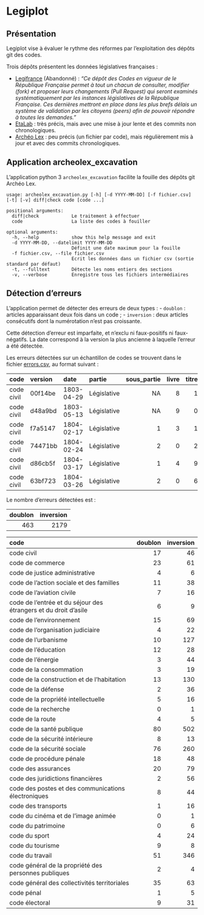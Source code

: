 Legiplot
================

## Présentation

Legiplot vise à évaluer le rythme des réformes par l’exploitation des
dépôts git des codes.

Trois dépôts présentent les données législatives françaises :

- [Legifrance](https://github.com/legifrance) (Abandonné) : *“Ce dépôt
  des Codes en vigueur de le République Française permet à tout un
  chacun de consulter, modifier (fork) et proposer leurs changements
  (Pull Request) qui seront examinés systématiquement par les instances
  législatives de la République Française. Ces dernières mettront en
  place dans les plus brefs délais un système de validation par les
  citoyens (peers) afin de pouvoir répondre à toutes les demandes.”*
- [EtaLab](https://github.com/etalab/codes-juridiques-francais) : très
  précis, mais avec une mise à jour lente et des commits non
  chronologiques.
- [Archéo Lex](https://archeo-lex.fr/) : peu précis (un fichier par
  code), mais régulièrement mis à jour et avec des commits
  chronologiques.

## Application archeolex_excavation

L’application python 3 `archeolex_excavation` facilite la fouille des
dépôts git Archéo Lex.

    usage: archeolex_excavation.py [-h] [-d YYYY-MM-DD] [-f fichier.csv] [-t] [-v] diff|check code [code ...]

    positional arguments:
      diff|check            Le traitement à effectuer
      code                  La liste des codes à fouiller

    optional arguments:
      -h, --help            show this help message and exit
      -d YYYY-MM-DD, --datelimit YYYY-MM-DD
                            Définit une date maximum pour la fouille
      -f fichier.csv, --file fichier.csv
                            Ecrit les données dans un fichier csv (sortie standard par défaut)
      -t, --fulltext        Détecte les noms entiers des sections
      -v, --verbose         Enregistre tous les fichiers intermédiaires

## Détection d’erreurs

L’application permet de détecter des erreurs de deux types : - `doublon`
: articles apparaissant deux fois dans un code ; - `inversion` : deux
articles consécutifs dont la numérotation n’est pas croissante.

Cette détection d’erreur est imparfaite, et n’exclu ni faux-positifs ni
faux-négatifs. La date correspond à la version la plus ancienne à
laquelle l’erreur a été détectée.

Les erreurs détectées sur un échantillon de codes se trouvent dans le
fichier [errors.csv](errors.csv), au format suivant :

<table>
<thead>
<tr>
<th style="text-align:left;">
code
</th>
<th style="text-align:left;">
version
</th>
<th style="text-align:left;">
date
</th>
<th style="text-align:left;">
partie
</th>
<th style="text-align:right;">
sous_partie
</th>
<th style="text-align:right;">
livre
</th>
<th style="text-align:right;">
titre
</th>
<th style="text-align:right;">
chapitre
</th>
<th style="text-align:left;">
article
</th>
<th style="text-align:left;">
type
</th>
</tr>
</thead>
<tbody>
<tr>
<td style="text-align:left;">
code civil
</td>
<td style="text-align:left;">
00f14be
</td>
<td style="text-align:left;">
1803-04-29
</td>
<td style="text-align:left;">
Législative
</td>
<td style="text-align:right;">
NA
</td>
<td style="text-align:right;">
8
</td>
<td style="text-align:right;">
1
</td>
<td style="text-align:right;">
9
</td>
<td style="text-align:left;">
819
</td>
<td style="text-align:left;">
inversion 842
</td>
</tr>
<tr>
<td style="text-align:left;">
code civil
</td>
<td style="text-align:left;">
d48a9bd
</td>
<td style="text-align:left;">
1803-05-13
</td>
<td style="text-align:left;">
Législative
</td>
<td style="text-align:right;">
NA
</td>
<td style="text-align:right;">
9
</td>
<td style="text-align:right;">
0
</td>
<td style="text-align:right;">
5
</td>
<td style="text-align:left;">
905
</td>
<td style="text-align:left;">
inversion 1095
</td>
</tr>
<tr>
<td style="text-align:left;">
code civil
</td>
<td style="text-align:left;">
f7a5147
</td>
<td style="text-align:left;">
1804-02-17
</td>
<td style="text-align:left;">
Législative
</td>
<td style="text-align:right;">
1
</td>
<td style="text-align:right;">
3
</td>
<td style="text-align:right;">
1
</td>
<td style="text-align:right;">
6
</td>
<td style="text-align:left;">
1316
</td>
<td style="text-align:left;">
inversion 1369
</td>
</tr>
<tr>
<td style="text-align:left;">
code civil
</td>
<td style="text-align:left;">
74471bb
</td>
<td style="text-align:left;">
1804-02-24
</td>
<td style="text-align:left;">
Législative
</td>
<td style="text-align:right;">
2
</td>
<td style="text-align:right;">
0
</td>
<td style="text-align:right;">
2
</td>
<td style="text-align:right;">
4
</td>
<td style="text-align:left;">
2024
</td>
<td style="text-align:left;">
inversion 2027
</td>
</tr>
<tr>
<td style="text-align:left;">
code civil
</td>
<td style="text-align:left;">
d86cb5f
</td>
<td style="text-align:left;">
1804-03-17
</td>
<td style="text-align:left;">
Législative
</td>
<td style="text-align:right;">
1
</td>
<td style="text-align:right;">
4
</td>
<td style="text-align:right;">
9
</td>
<td style="text-align:right;">
2
</td>
<td style="text-align:left;">
1492
</td>
<td style="text-align:left;">
inversion 1523
</td>
</tr>
<tr>
<td style="text-align:left;">
code civil
</td>
<td style="text-align:left;">
63bf723
</td>
<td style="text-align:left;">
1804-03-26
</td>
<td style="text-align:left;">
Législative
</td>
<td style="text-align:right;">
2
</td>
<td style="text-align:right;">
0
</td>
<td style="text-align:right;">
6
</td>
<td style="text-align:right;">
2
</td>
<td style="text-align:left;">
2062
</td>
<td style="text-align:left;">
inversion 2070
</td>
</tr>
</tbody>
</table>

Le nombre d’erreurs détectées est :

<table>
<thead>
<tr>
<th style="text-align:right;">
doublon
</th>
<th style="text-align:right;">
inversion
</th>
</tr>
</thead>
<tbody>
<tr>
<td style="text-align:right;">
463
</td>
<td style="text-align:right;">
2179
</td>
</tr>
</tbody>
</table>
<table>
<thead>
<tr>
<th style="text-align:left;">
code
</th>
<th style="text-align:right;">
doublon
</th>
<th style="text-align:right;">
inversion
</th>
</tr>
</thead>
<tbody>
<tr>
<td style="text-align:left;">
code civil
</td>
<td style="text-align:right;">
17
</td>
<td style="text-align:right;">
46
</td>
</tr>
<tr>
<td style="text-align:left;">
code de commerce
</td>
<td style="text-align:right;">
23
</td>
<td style="text-align:right;">
61
</td>
</tr>
<tr>
<td style="text-align:left;">
code de justice administrative
</td>
<td style="text-align:right;">
4
</td>
<td style="text-align:right;">
6
</td>
</tr>
<tr>
<td style="text-align:left;">
code de l’action sociale et des familles
</td>
<td style="text-align:right;">
11
</td>
<td style="text-align:right;">
38
</td>
</tr>
<tr>
<td style="text-align:left;">
code de l’aviation civile
</td>
<td style="text-align:right;">
7
</td>
<td style="text-align:right;">
16
</td>
</tr>
<tr>
<td style="text-align:left;">
code de l’entrée et du séjour des étrangers et du droit d’asile
</td>
<td style="text-align:right;">
6
</td>
<td style="text-align:right;">
9
</td>
</tr>
<tr>
<td style="text-align:left;">
code de l’environnement
</td>
<td style="text-align:right;">
15
</td>
<td style="text-align:right;">
69
</td>
</tr>
<tr>
<td style="text-align:left;">
code de l’organisation judiciaire
</td>
<td style="text-align:right;">
4
</td>
<td style="text-align:right;">
22
</td>
</tr>
<tr>
<td style="text-align:left;">
code de l’urbanisme
</td>
<td style="text-align:right;">
10
</td>
<td style="text-align:right;">
127
</td>
</tr>
<tr>
<td style="text-align:left;">
code de l’éducation
</td>
<td style="text-align:right;">
12
</td>
<td style="text-align:right;">
28
</td>
</tr>
<tr>
<td style="text-align:left;">
code de l’énergie
</td>
<td style="text-align:right;">
3
</td>
<td style="text-align:right;">
44
</td>
</tr>
<tr>
<td style="text-align:left;">
code de la consommation
</td>
<td style="text-align:right;">
3
</td>
<td style="text-align:right;">
19
</td>
</tr>
<tr>
<td style="text-align:left;">
code de la construction et de l’habitation
</td>
<td style="text-align:right;">
13
</td>
<td style="text-align:right;">
130
</td>
</tr>
<tr>
<td style="text-align:left;">
code de la défense
</td>
<td style="text-align:right;">
2
</td>
<td style="text-align:right;">
36
</td>
</tr>
<tr>
<td style="text-align:left;">
code de la propriété intellectuelle
</td>
<td style="text-align:right;">
5
</td>
<td style="text-align:right;">
16
</td>
</tr>
<tr>
<td style="text-align:left;">
code de la recherche
</td>
<td style="text-align:right;">
0
</td>
<td style="text-align:right;">
1
</td>
</tr>
<tr>
<td style="text-align:left;">
code de la route
</td>
<td style="text-align:right;">
4
</td>
<td style="text-align:right;">
5
</td>
</tr>
<tr>
<td style="text-align:left;">
code de la santé publique
</td>
<td style="text-align:right;">
80
</td>
<td style="text-align:right;">
502
</td>
</tr>
<tr>
<td style="text-align:left;">
code de la sécurité intérieure
</td>
<td style="text-align:right;">
8
</td>
<td style="text-align:right;">
13
</td>
</tr>
<tr>
<td style="text-align:left;">
code de la sécurité sociale
</td>
<td style="text-align:right;">
76
</td>
<td style="text-align:right;">
260
</td>
</tr>
<tr>
<td style="text-align:left;">
code de procédure pénale
</td>
<td style="text-align:right;">
18
</td>
<td style="text-align:right;">
48
</td>
</tr>
<tr>
<td style="text-align:left;">
code des assurances
</td>
<td style="text-align:right;">
20
</td>
<td style="text-align:right;">
79
</td>
</tr>
<tr>
<td style="text-align:left;">
code des juridictions financières
</td>
<td style="text-align:right;">
2
</td>
<td style="text-align:right;">
56
</td>
</tr>
<tr>
<td style="text-align:left;">
code des postes et des communications électroniques
</td>
<td style="text-align:right;">
8
</td>
<td style="text-align:right;">
44
</td>
</tr>
<tr>
<td style="text-align:left;">
code des transports
</td>
<td style="text-align:right;">
1
</td>
<td style="text-align:right;">
16
</td>
</tr>
<tr>
<td style="text-align:left;">
code du cinéma et de l’image animée
</td>
<td style="text-align:right;">
0
</td>
<td style="text-align:right;">
1
</td>
</tr>
<tr>
<td style="text-align:left;">
code du patrimoine
</td>
<td style="text-align:right;">
0
</td>
<td style="text-align:right;">
6
</td>
</tr>
<tr>
<td style="text-align:left;">
code du sport
</td>
<td style="text-align:right;">
4
</td>
<td style="text-align:right;">
24
</td>
</tr>
<tr>
<td style="text-align:left;">
code du tourisme
</td>
<td style="text-align:right;">
9
</td>
<td style="text-align:right;">
8
</td>
</tr>
<tr>
<td style="text-align:left;">
code du travail
</td>
<td style="text-align:right;">
51
</td>
<td style="text-align:right;">
346
</td>
</tr>
<tr>
<td style="text-align:left;">
code général de la propriété des personnes publiques
</td>
<td style="text-align:right;">
2
</td>
<td style="text-align:right;">
4
</td>
</tr>
<tr>
<td style="text-align:left;">
code général des collectivités territoriales
</td>
<td style="text-align:right;">
35
</td>
<td style="text-align:right;">
63
</td>
</tr>
<tr>
<td style="text-align:left;">
code pénal
</td>
<td style="text-align:right;">
1
</td>
<td style="text-align:right;">
5
</td>
</tr>
<tr>
<td style="text-align:left;">
code électoral
</td>
<td style="text-align:right;">
9
</td>
<td style="text-align:right;">
31
</td>
</tr>
</tbody>
</table>
